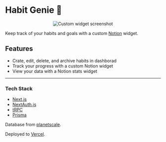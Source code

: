# Habit Genie 🧞

<p align="center">
  <img src="https://user-images.githubusercontent.com/83667312/226559839-bfedff23-bf41-4639-b6b3-3fb725a915a3.png" alt="Custom widget screenshot" />
</p>


Keep track of your habits and goals with a custom [Notion](https://www.notion.so/) widget.

## Features

- Crate, edit, delete, and archive habits in dashborad
- Track your progress with a custom Notion widget
- View your data with a Notion stats widget

---

### Tech Stack

- [Next.js](https://nextjs.org)
- [NextAuth.js](https://next-auth.js.org)
- [tRPC](https://trpc.io)
- [Prisma](https://prisma.io)

Database from [planetscale](https://www.planetscale.com/).

Deployed to [Vercel](https://vercel.com).
